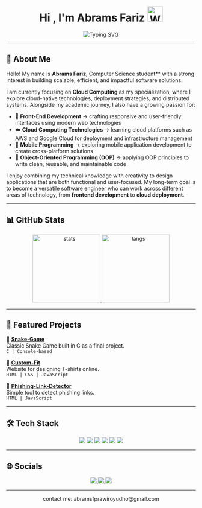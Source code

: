 <!-- Banner -->
<h1 align="center">Hi , I'm Abrams Fariz <img src="https://raw.githubusercontent.com/Tarikul-Islam-Anik/Animated-Fluent-Emojis/master/Emojis/Hand%20gestures/Waving%20Hand.png" alt="Waving Hand" width="40" height="40" /></h1>

<p align="center">
  <img src="https://readme-typing-svg.herokuapp.com?font=Fira+Code&pause=1000&color=38C2FF&center=true&vCenter=true&width=650&lines=An+Undergraduate+Computer+Science+Student;Focusing+on+Web+Development+and+Software+Engineer" alt="Typing SVG" />
</p>


---

## 🌌 About Me
Hello! My name is **Abrams Fariz**, Computer Science student** with a strong interest in building scalable, efficient, and impactful software solutions.  

I am currently focusing on **Cloud Computing** as my specialization, where I explore cloud-native technologies, deployment strategies, and distributed systems. Alongside my academic journey, I also have a growing passion for:  

- 🎨 **Front-End Development** → crafting responsive and user-friendly interfaces using modern web technologies  
- ☁️ **Cloud Computing Technologies** → learning cloud platforms such as AWS and Google Cloud for deployment and infrastructure management  
- 📱 **Mobile Programming** → exploring mobile application development to create cross-platform solutions  
- 🧩 **Object-Oriented Programming (OOP)** → applying OOP principles to write clean, reusable, and maintainable code  

I enjoy combining my technical knowledge with creativity to design applications that are both functional and user-focused. My long-term goal is to become a versatile software engineer who can work across different areas of technology, from **frontend development** to **cloud deployment**.  


---

## 📊 GitHub Stats
<p align="center">
  <a href="https://github-readme-stats.vercel.app/api?username=abraamsf&show_icons=true&theme=radical" target="_blank">
    <img src="https://github-readme-stats.vercel.app/api?username=abraamsf&show_icons=true&theme=radical" alt="stats" height="180"/>
  </a>
  <a href="https://github-readme-stats.vercel.app/api/top-langs/?username=abraamsf&layout=compact&theme=radical" target="_blank">
    <img src="https://github-readme-stats.vercel.app/api/top-langs/?username=abraamsf&layout=compact&theme=radical" alt="langs" height="180"/>
  </a>
</p>

---

## 🚀 Featured Projects
🔹 <a href="https://github.com/abraamsf/Snake-Game" target="_blank"><b>Snake-Game</b></a>  
Classic Snake Game built in C as a final project.  
`C | Console-based`

🔹 <a href="https://github.com/abraamsf/Custom-Fit" target="_blank"><b>Custom-Fit</b></a>  
Website for designing T-shirts online.  
`HTML | CSS | JavaScript`

🔹 <a href="https://github.com/abraamsf/Phising-Link-Detector" target="_blank"><b>Phishing-Link-Detector</b></a>  
Simple tool to detect phishing links.  
`HTML | JavaScript`

---

## 🛠️ Tech Stack
<p align="center">
  <img src="https://img.shields.io/badge/C-00599C?style=for-the-badge&logo=c&logoColor=white"/>
  <img src="https://img.shields.io/badge/HTML5-E34F26?style=for-the-badge&logo=html5&logoColor=white"/>
  <img src="https://img.shields.io/badge/CSS3-1572B6?style=for-the-badge&logo=css3&logoColor=white"/>
  <img src="https://img.shields.io/badge/JavaScript-F7DF1E?style=for-the-badge&logo=javascript&logoColor=black"/>
  <img src="https://img.shields.io/badge/Cloud-AWS-232F3E?style=for-the-badge&logo=amazonaws&logoColor=white"/>
  <img src="https://img.shields.io/badge/Cloud-GCP-4285F4?style=for-the-badge&logo=googlecloud&logoColor=white"/>
</p>

---

## 🌐 Socials
<p align="center">
  <a href="https://github.com/abraamsf" target="_blank">
    <img src="https://img.shields.io/badge/GitHub-171515?style=for-the-badge&logo=github&logoColor=white">
  </a>
  <a href="https://www.linkedin.com/in/abrams-fariz-950a69291/" target="_blank">
    <img src="https://img.shields.io/badge/LinkedIn-0077B5?style=for-the-badge&logo=linkedin&logoColor=white">
  </a>
  <a href="https://instagram.com/abramsf" target="_blank">
    <img src="https://img.shields.io/badge/Instagram-E4405F?style=for-the-badge&logo=instagram&logoColor=white">
  </a>
</p>




---
<p align="center">
contact me: abramsfprawiroyudho@gmail.com
</p>

